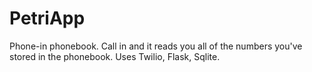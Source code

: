 # PetriApp

Phone-in phonebook. Call in and it reads you all of the numbers you've stored in the phonebook. Uses Twilio, Flask, Sqlite.
